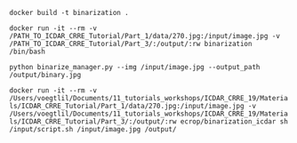 `docker build -t binarization .`

`docker run -it --rm -v /PATH_TO_ICDAR_CRRE_Tutorial/Part_1/data/270.jpg:/input/image.jpg -v /PATH_TO_ICDAR_CRRE_Tutorial/Part_3/:/output/:rw binarization /bin/bash`

`python binarize_manager.py --img /input/image.jpg --output_path /output/binary.jpg`

`docker run -it --rm -v /Users/voegtlil/Documents/11_tutorials_workshops/ICDAR_CRRE_19/Materials/ICDAR_CRRE_Tutorial/Part_1/data/270.jpg:/input/image.jpg -v /Users/voegtlil/Documents/11_tutorials_workshops/ICDAR_CRRE_19/Materials/ICDAR_CRRE_Tutorial/Part_3/:/output/:rw ecrop/binarization_icdar sh /input/script.sh /input/image.jpg /output/`